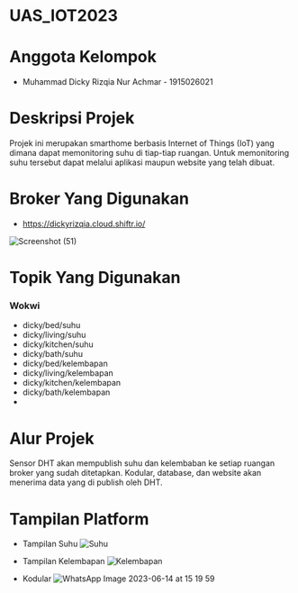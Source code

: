 # UAS_IOT2023

# Anggota Kelompok
* Muhammad Dicky Rizqia Nur Achmar - 1915026021


# Deskripsi Projek
Projek ini merupakan smarthome berbasis Internet of Things (IoT) yang dimana dapat memonitoring suhu di tiap-tiap ruangan. Untuk memonitoring suhu tersebut dapat melalui aplikasi maupun website yang telah dibuat.

# Broker Yang Digunakan
* https://dickyrizqia.cloud.shiftr.io/

![Screenshot (51)](https://github.com/dickyrizqi/UAS_IOT2023/assets/94508574/f47f3528-9658-4777-aa16-84a159fe7782)


# Topik Yang Digunakan
### Wokwi
* dicky/bed/suhu
* dicky/living/suhu
* dicky/kitchen/suhu
* dicky/bath/suhu
* dicky/bed/kelembapan
* dicky/living/kelembapan
* dicky/kitchen/kelembapan
* dicky/bath/kelembapan
* 
# Alur Projek
Sensor DHT akan mempublish suhu dan kelembaban ke setiap ruangan broker yang sudah ditetapkan. Kodular, database, dan website akan menerima data yang di publish oleh DHT.  

# Tampilan Platform
* Tampilan Suhu
![Suhu](https://github.com/dickyrizqi/UAS_IOT2023/assets/94508574/acae2a23-de70-4cc7-b16d-1c334d826a69)
* Tampilan Kelembapan
![Kelembapan](https://github.com/dickyrizqi/UAS_IOT2023/assets/94508574/566103dd-f2d9-4206-ad38-fae1f9d4d28c)



* Kodular
![WhatsApp Image 2023-06-14 at 15 19 59](https://github.com/dickyrizqi/UAS_IOT2023/assets/94508574/8cddbc16-4c42-4608-be50-17bd5f8cf0d1)

